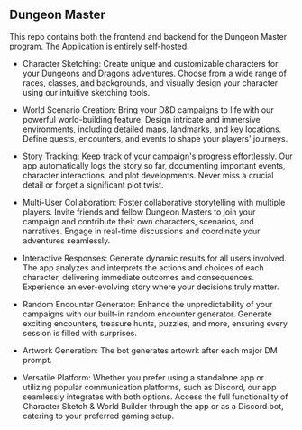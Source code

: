 ## Dungeon Master
This repo contains both the frontend and backend for the Dungeon Master program. The Application is entirely self-hosted.

- Character Sketching: Create unique and customizable characters for your Dungeons and Dragons adventures. Choose from a wide range of races, classes, and backgrounds, and visually design your character using our intuitive sketching tools.

- World Scenario Creation: Bring your D&D campaigns to life with our powerful world-building feature. Design intricate and immersive environments, including detailed maps, landmarks, and key locations. Define quests, encounters, and events to shape your players' journeys.

- Story Tracking: Keep track of your campaign's progress effortlessly. Our app automatically logs the story so far, documenting important events, character interactions, and plot developments. Never miss a crucial detail or forget a significant plot twist.

- Multi-User Collaboration: Foster collaborative storytelling with multiple players. Invite friends and fellow Dungeon Masters to join your campaign and contribute their own characters, scenarios, and narratives. Engage in real-time discussions and coordinate your adventures seamlessly.

- Interactive Responses: Generate dynamic results for all users involved. The app analyzes and interprets the actions and choices of each character, delivering immediate outcomes and consequences. Experience an ever-evolving story where your decisions truly matter.

- Random Encounter Generator: Enhance the unpredictability of your campaigns with our built-in random encounter generator. Generate exciting encounters, treasure hunts, puzzles, and more, ensuring every session is filled with surprises.

- Artwork Generation: The bot generates artowrk after each major DM prompt.

- Versatile Platform: Whether you prefer using a standalone app or utilizing popular communication platforms, such as Discord, our app seamlessly integrates with both options. Access the full functionality of Character Sketch & World Builder through the app or as a Discord bot, catering to your preferred gaming setup.
